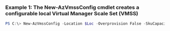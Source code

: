 ### Example 1: The New-AzVmssConfig cmdlet creates a configurable local Virtual Manager Scale Set (VMSS)
```powershell
PS C:\> New-AzVmssConfig -Location $Loc -Overprovision False -SkuCapacity 2 -SkuName Standard_A0 -UpgradePolicyMode Automatic
```

